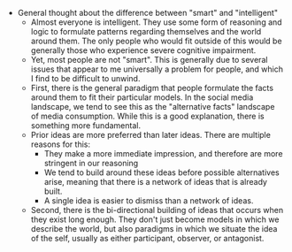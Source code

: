 - General thought about the difference between "smart" and "intelligent"
	- Almost everyone is intelligent. They use some form of reasoning and logic to formulate patterns regarding themselves and the world around them. The only people who would fit outside of this would be generally those who experience severe cognitive impairment.
	- Yet, most people are not "smart". This is generally due to several issues that appear to me universally a problem for people, and which I find to be difficult to unwind.
	- First, there is the general paradigm that people formulate the facts around them to fit their particular models. In the social media landscape, we tend to see this as the "alternative facts" landscape of media consumption. While this is a good explanation, there is something more fundamental.
	- Prior ideas are more preferred than later ideas. There are multiple reasons for this:
		- They make a more immediate impression, and therefore are more stringent in our reasoning
		- We tend to build around these ideas before possible alternatives arise, meaning that there is a network of ideas that is already built.
		- A single idea is easier to dismiss than a network of ideas.
	- Second, there is the bi-directional building of ideas that occurs when they exist long enough. They don't just become models in which we describe the world, but also paradigms in which we situate the idea of the self, usually as either participant, observer, or antagonist.